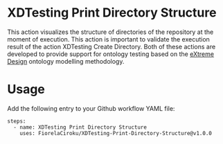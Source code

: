 # XDTesting Print Directory Structure

This action visualizes the structure of directories of the repository at the moment of execution. This action is important to validate the execution result of the action XDTesting Create Directory. Both of these actions are developed to provide support for ontology testing based on the [eXtreme Design](extremedesign.info) ontology modelling methodology. 

# Usage 
Add the following entry to your Github workflow YAML file:

```
steps:
  - name: XDTesting Print Directory Structure
    uses: FiorelaCiroku/XDTesting-Print-Directory-Structure@v1.0.0
  
```
